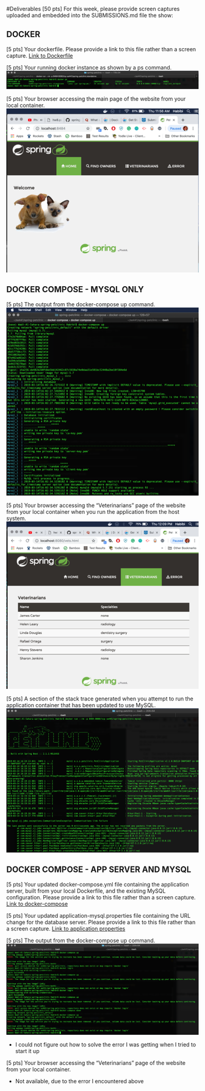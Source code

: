 #Deliverables [50 pts]
For this week, please provide screen captures uploaded and embedded into the SUBMISSIONS.md
file the show:

## DOCKER
[5 pts] Your dockerfile. Please provide a link to this file rather than a screen capture.
[Link to Dockerfile](Dockerfile)

[5 pts] Your running docker instance as shown by a ps command.
![Docker instance running](figures/running_docker_instance.png)

[5 pts] Your browser accessing the main page of the website from your local container.
![Web page running on docker](figures/docker_app_webpage_running.png)

## DOCKER COMPOSE - MYSQL ONLY
[5 pts] The output from the docker-compose up command.
![Docker compose output](figures/docker_compose_up_mysql.png)

[5 pts] Your browser accessing the “Veterinarians” page of the website from your local container when you run the 
application from the host system.
![Vet page running on docker](figures/docker_compose_up_vet_page.png)

[5 pts] A section of the stack trace generated when you attempt to run the application container that has been
 updated to use MySQL.
![Communication error stack trace](figures/docker_container_communication_error.png)

## DOCKER COMPOSE - APP SERVER AND MYSQL
[5 pts] Your updated docker-compose.yml file containing the application server, built from your local Dockerfile,
and the existing MySQL configuration. Please provide a link to this file rather than a screen capture.
[Link to docker-compose](docker-compose.yml)

[5 pts] Your updated application-mysql.properties file containing the URL change for the database server. Please provide
 a link to this file rather than a screen capture.
[Link to application properties](src/main/resources/application-mysql.properties)

[5 pts] The output from the docker-compose up command.
![Docker compose stacktrace](figures/docker_compose_up_terminal_error.png)
* I could not figure out how to solve the error I was getting when I tried to start it up

[5 pts] Your browser accessing the “Veterinarians” page of the website from your local container.
* Not available, due to the error I encountered above
